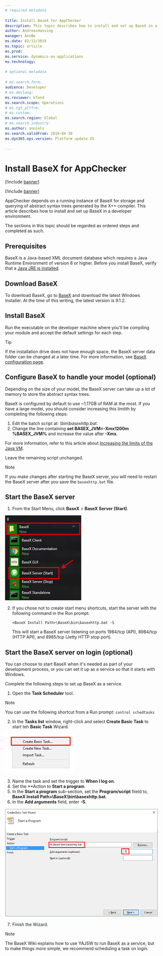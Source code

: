 ```yaml
---
# required metadata

title: Install BaseX for AppChecker
description: This topic describes how to install and set up BaseX in a developer environment.
author: AndreasHassing
manager: AnnBe
ms.date: 02/13/2019
ms.topic: article
ms.prod: 
ms.service: dynamics-ax-applications
ms.technology: 

# optional metadata

# ms.search.form:  
audience: Developer
# ms.devlang: 
ms.reviewer: kfend
ms.search.scope: Operations
# ms.tgt_pltfrm: 
# ms.custom: 
ms.search.region: Global
# ms.search.industry: 
ms.author: anniels
ms.search.validFrom: 2019-04-30
ms.dyn365.ops.version: Platform update 25

---
```


# Install BaseX for AppChecker

[!include [banner](../includes/banner.md)]

[!include [banner](../includes/preview-banner.md)]

AppChecker depends on a running instance of BaseX for storage and querying of abstract syntax trees generated by the X++ compiler. This article describes how to install and set up BaseX in a developer environment.

The sections in this topic should be regarded as ordered steps and completed as such.

## Prerequisites

BaseX is a Java-based XML document database which requires a Java Runtime Environment of version 8 or higher. Before you install BaseX, verify that a [Java JRE is installed](https://aka.ms/getjava).

## Download BaseX

To download BaseX, go to [BaseX](http://basex.org/download/) and download the latest Windows Installer. At the time of this writing, the latest version is 9.1.2.

## Install BaseX

Run the executable on the developer machine where you'll be compiling your module and accept the default settings for each step.

> [!TIP]
> If the installation drive does not have enough space, the BaseX server data folder can be changed at a later time. For more information, see [BaseX configuration page](http://docs.basex.org/wiki/Configuration#Database_Directory).

## Configure BaseX to handle your model (optional)

Depending on the size of your model, the BaseX server can take up a lot of memory to store the abstract syntax trees.

BaseX is configured by default to use ~1.17GB of RAM at the most. If you have a large model, you should consider increasing this limitth by completing the following steps:

1. Edit the batch script at: *<BaseX Install Path>\bin\basexhttp.bat*.
2. Change the line containing **set BASEX_JVM=-Xmx1200m %BASEX_JVM%** and increase the value after **-Xmx**. 

  For more information, refer to this article about [Increasing the limits of the Java VM](https://docs.oracle.com/javase/8/docs/technotes/tools/windows/java.html#BABHDABI).

 Leave the remaining script unchanged.

> [!NOTE]
> If you make changes after starting the BaseX server, you will need to restart the BaseX server after you save the `basexhttp.bat` file.

## Start the BaseX server

1. From the Start Menu, click **BaseX** > **BaseX Server (Start)**.

  ![Image of BaseX Server (Start) shortcut](./media/basex-start.png)

2. If you chose not to create start menu shortcuts, start the server with the following command in the Run prompt:

    ```text
    <BaseX Install Path>\BaseX\bin\basexhttp.bat -S
    ```
    
    This will start a BaseX server listening on ports 1984/tcp (API), 8984/tcp (HTTP API), and 8985/tcp (Jetty HTTP stop port).

## Start the BaseX server on login (optional)

You can choose to start BaseX when it's needed as part of your development process, or you can set it up as a service so that it starts with Windows. 

Complete the following steps to set up BaseX as a service.

1. Open the **Task Scheduler** tool. 

  > [!NOTE]
  > You can use the following shortcut from a Run prompt: `control schedtasks`

2. In the **Tasks list** window, right-click and select **Create Basic Task** to start teh **Basic Task** Wizard.

  ![Image of the Task context menu, highlighting the "Create Basic Task..." button](./media/tasksched-create-basic-task.png)

3. Name the task and set the trigger to **When I log on**.
4. Set the **Action to **Start a program**.
5. In the **Start a program** sub-section, set the **Program/script** fiield to, **BaseX Install Path>\BaseX\bin\basexhttp.bat**.
6. In the **Add arguments** field, enter **-S**.

  ![Image of the Basic Task Wizard with arguments set to start "basexhttp.bat -S"](./media/tasksched-start-basex-http-server.png)

7. Finish the Wizard.

> [!NOTE]
> The BaseX Wiki explains how to use YAJSW to run BaseX as a service, but to make things more simple, we recommend scheduling a task on login.
